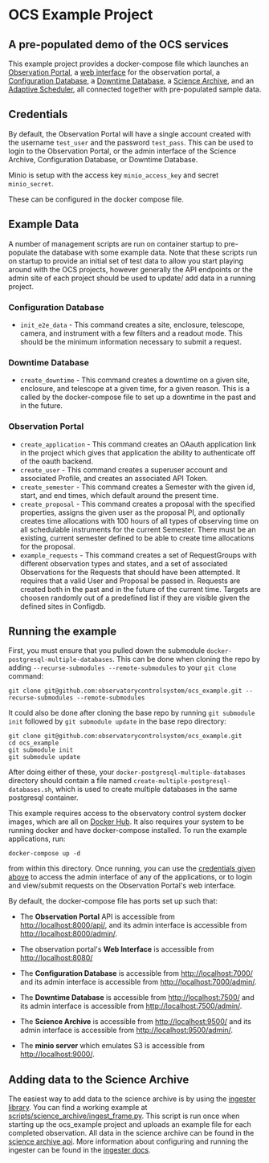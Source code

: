 # OCS Example Project

## A pre-populated demo of the OCS services

This example project provides a docker-compose file which launches 
an [Observation Portal](https://github.com/observatorycontrolsystem/observation-portal), 
a [web interface](https://github.com/observatorycontrolsystem/ocs-example-frontend) for the observation portal, 
a [Configuration Database](https://github.com/observatorycontrolsystem/configdb), 
a [Downtime Database](https://github.com/observatorycontrolsystem/downtime), 
a [Science Archive](https://github.com/observatorycontrolsystem/science-archive), 
and an [Adaptive Scheduler](https://github.com/observatorycontrolsystem/adaptive_scheduler), 
all connected together with pre-populated sample data.

## Credentials

By default, the Observation Portal will have a single account created with the username `test_user` and the password `test_pass`. This can be used to login to the Observation Portal, or the admin interface of the Science Archive, Configuration Database, or Downtime Database.

Minio is setup with the access key `minio_access_key` and secret `minio_secret`. 

These can be configured in the docker compose file.

## Example Data

A number of management scripts are run on container startup to pre-populate the database with some example data. Note that these scripts run on startup to provide an initial set of test data to allow you start playing around with the OCS projects, however generally the API endpoints or the admin site of each project should be used to update/ add data in a running project.

### Configuration Database

* `init_e2e_data` - This command creates a site, enclosure, telescope, camera, and instrument with a few filters and a readout mode. This should be the minimum information necessary to submit a request.

### Downtime Database

* `create_downtime` - This command creates a downtime on a given site, enclosure, and telescope at a given time, for a given reason. This is a called by the docker-compose file to set up a downtime in the past and in the future.

### Observation Portal

* `create_application` - This command creates an OAauth application link in the project which gives that application the ability to authenticate off of the oauth backend.
* `create_user` - This command creates a superuser account and associated Profile, and creates an associated API Token.
* `create_semester` - This command creates a Semester with the given id, start, and end times, which default around the present time.
* `create_proposal` - This command creates a proposal with the specified properties, assigns the given user as the proposal PI, and optionally creates time allocations with 100 hours of all types of observing time on all schedulable instruments for the current Semester. There must be an existing, current semester defined to be able to create time allocations for the proposal.
* `example_requests` - This command creates a set of RequestGroups with different observation types and states, and a set of associated Observations for the Requests that should have been attempted. It requires that a valid User and Proposal be passed in. Requests are created both in the past and in the future of the current time. Targets are choosen randomly out of a predefined list if they are visible given the defined sites in Configdb.

## Running the example

First, you must ensure that you pulled down the submodule `docker-postgresql-multiple-databases`. This can be done when cloning the repo by adding `--recurse-submodules --remote-submodules` to your `git clone` command:

```
git clone git@github.com:observatorycontrolsystem/ocs_example.git --recurse-submodules --remote-submodules
```

It could also be done after cloning the base repo by running `git submodule init` followed by `git submodule update` in the base repo directory:

```
git clone git@github.com:observatorycontrolsystem/ocs_example.git
cd ocs_example
git submodule init
git submodule update
```

After doing either of these, your `docker-postgresql-multiple-databases` directory should contain a file named `create-multiple-postgresql-databases.sh`, which is used to create multiple databases in the same postgresql container. 

This example requires access to the observatory control system docker images, which are all on [Docker Hub](https://hub.docker.com/u/observatorycontrolsystem). It also requires your system to be running docker and have docker-compose installed. To run the example applications, run:


```docker-compose up -d```

from within this directory. Once running, you can use the [credentials given above](https://github.com/observatorycontrolsystem/ocs_example#credentials) to access the admin interface of any of the applications, or to login and view/submit requests on the Observation Portal's web interface.

By default, the docker-compose file has ports set up such that:

* The **Observation Portal** API is accessible from <http://localhost:8000/api/>, and its admin interface is accessible from <http://localhost:8000/admin/>.

* The observation portal's **Web Interface** is accessible from <http://localhost:8080/>

* The **Configuration Database** is accessible from <http://localhost:7000/> and its admin interface is accessible from <http://localhost:7000/admin/>.

* The **Downtime Database** is accessible from <http://localhost:7500/> and its admin interface is accessible from <http://localhost:7500/admin/>.

* The **Science Archive** is accessible from <http://localhost:9500/> and its admin interface is accessible from <http://localhost:9500/admin/>.

* The **minio server** which emulates S3 is accessible from <http://localhost:9000/>. 


## Adding data to the Science Archive

The easiest way to add data to the science archive is by using the [ingester library](https://github.com/observatorycontrolsystem/ocs_ingester).
You can find a working example at [scripts/science_archive/ingest_frame.py](scripts/science_archive/ingest_sample_data.py).
This script is run once when starting up the ocs_example project and uploads an example file for each completed observation. All data in the science archive can be found in the [science archive api](http://localhost:9500/frames/).
More information about configuring and running the ingester can be found in the [ingester docs](https://ingester.readthedocs.io/en/latest/README.html).
